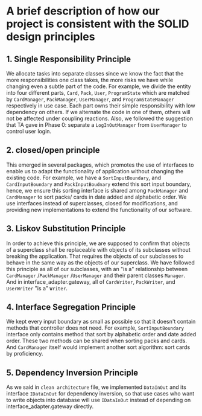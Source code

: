 # A brief description of how our project is consistent with the SOLID design principles

## 1. Single Responsibility Principle
We allocate tasks into separate classes since we know the fact that the more responsibilities one class takes, 
the more risks we have while changing even a subtle part of the code. For example, we divide the entity into four different parts,
`Card`, `Pack`, `User`, `ProgramState` which are matched by `CardManager`, `PackManager`, `UserManager`, and `ProgramStateManager`
respectively in use case. Each part owns their simple responsibility with low dependency on others. 
If we alternate the code in one of them, others will not be affected under coupling reactions. 
Also, we followed the suggestion that TA gave in Phase 0: separate a `LogInOutManager` from `UserManager` to control user login.

## 2. closed/open principle
This emerged in several packages, which promotes the use of interfaces to enable us to adapt the functionality of application
without changing the existing code. For example, we have a `SortInputBoundary`, and `CardInputBoundary` and `PackInputBoudnary` extend this sort input boundary, hence, we ensure this sorting interface is shared among `PackManager` and `CardManager`
to sort packs/ cards in date added and alphabetic order. We use interfaces instead of superclasses, closed for modifications,
and providing new implementations to extend the functionality of our software.

## 3. Liskov Substitution Principle
In order to achieve this principle, we are supposed to confirm that objects of a superclass shall be replaceable with
objects of its subclasses without breaking the application. That requires the objects of our subclasses to behave
in the same way as the objects of our superclass. We have followed this principle as all of our subclasses,
with an "is a" relationship between `CardManager` /`PackManager` /`UserManager` and their parent classes `Manager`.
And in interface_adapter.gateway, all of `CardWriter`, `PackWriter`, and `UserWriter` "is a" `Writer`.

## 4. Interface Segregation Principle
We kept every input boundary as small as possible so that it doesn't contain methods that controller does not need.
For example, `SortInputBoundary` interface only contains method that sort by alphabetic order and date added order.
These two methods can be shared when sorting packs and cards.
And `CardManager` itself would implement another sort algorithm: sort cards by proficiency.

## 5. Dependency Inversion Principle
As we said in `clean architecture` file, we implemented `DataInOut` and its interface `IDataInOut` for dependency inversion,
so that use cases who want to write objects into database will use `IDataInOut` instead of depending on interface_adapter.gateway directly.